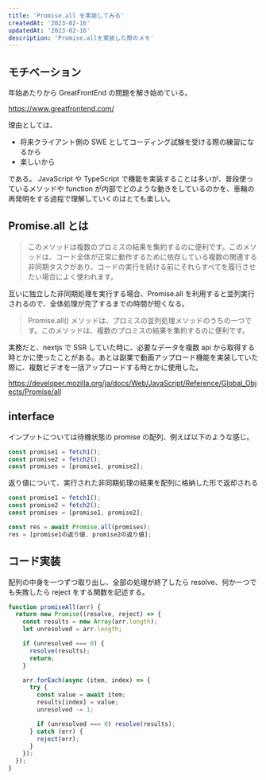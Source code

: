 ```yaml
---
title: 'Promise.all を実装してみる'
createdAt: '2023-02-16'
updatedAt: '2023-02-16'
description: 'Promise.allを実装した際のメモ'
---
```


## モチベーション

年始あたりから GreatFrontEnd の問題を解き始めている。

https://www.greatfrontend.com/

理由としては、

- 将来クライアント側の SWE としてコーディング試験を受ける際の練習になるから
- 楽しいから

である。
JavaScript や TypeScript で機能を実装することは多いが、普段使っているメソッドや function が内部でどのような動きをしているのかを、車輪の再発明をする過程で理解していくのはとても楽しい。

## Promise.all とは

> このメソッドは複数のプロミスの結果を集約するのに便利です。このメソッドは、コード全体が正常に動作するために依存している複数の関連する非同期タスクがあり、コードの実行を続ける前にそれらすべてを履行させたい場合によく使われます。

互いに独立した非同期処理を実行する場合、Promise.all を利用すると並列実行されるので、全体処理が完了するまでの時間が短くなる。

> Promise.all() メソッドは、プロミスの並列処理メソッドのうちの一つです。このメソッドは、複数のプロミスの結果を集約するのに便利です。

実務だと、nextjs で SSR していた時に、必要なデータを複数 api から取得する時とかに使ったことがある。あとは副業で動画アップロード機能を実装していた際に、複数ビデオを一括アップロードする時とかに使用した。

https://developer.mozilla.org/ja/docs/Web/JavaScript/Reference/Global_Objects/Promise/all

## interface

インプットについては待機状態の promise の配列、例えば以下のような感じ。

```javascript
const promise1 = fetch1();
const promise2 = fetch2();
const promises = [promise1, promise2];
```

返り値について、実行された非同期処理の結果を配列に格納した形で返却される

```javascript
const promise1 = fetch1();
const promise2 = fetch2();
const promises = [promise1, promise2];

const res = await Promise.all(promises);
res = [promise1の返り値, promise2の返り値];
```

## コード実装

配列の中身を一つずつ取り出し、全部の処理が終了したら resolve、何か一つでも失敗したら reject をする関数を記述する。

```javascript
function promiseAll(arr) {
  return new Promise((resolve, reject) => {
    const results = new Array(arr.length);
    let unresolved = arr.length;

    if (unresolved === 0) {
      resolve(results);
      return;
    }

    arr.forEach(async (item, index) => {
      try {
        const value = await item;
        results[index] = value;
        unresolved -= 1;

        if (unresolved === 0) resolve(results);
      } catch (err) {
        reject(err);
      }
    });
  });
}
```
